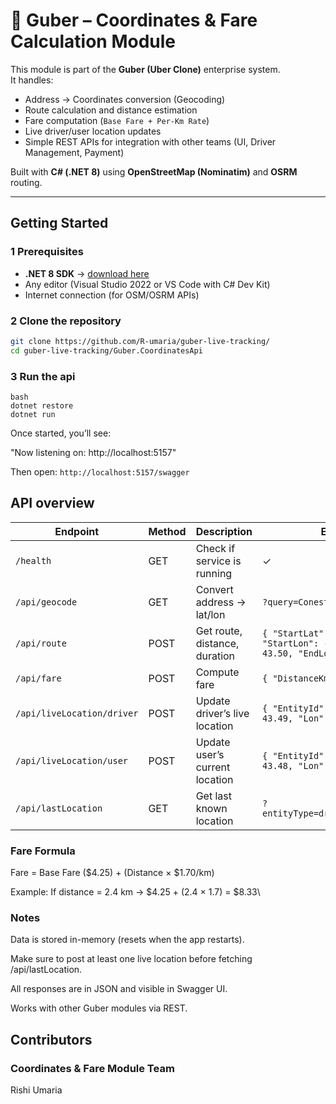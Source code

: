 # 🧭 Guber – Coordinates & Fare Calculation Module

This module is part of the **Guber (Uber Clone)** enterprise system.  
It handles:
- Address → Coordinates conversion (Geocoding)
- Route calculation and distance estimation
- Fare computation (`Base Fare + Per-Km Rate`)
- Live driver/user location updates
- Simple REST APIs for integration with other teams (UI, Driver Management, Payment)

Built with **C# (.NET 8)** using **OpenStreetMap (Nominatim)** and **OSRM** routing.

---

## Getting Started

### 1 Prerequisites
- **.NET 8 SDK** → [download here](https://dotnet.microsoft.com/download)
- Any editor (Visual Studio 2022 or VS Code with C# Dev Kit)
- Internet connection (for OSM/OSRM APIs)

### 2 Clone the repository
```bash
git clone https://github.com/R-umaria/guber-live-tracking/
cd guber-live-tracking/Guber.CoordinatesApi   
```

### 3 Run the api
```
bash
dotnet restore
dotnet run
```

Once started, you’ll see:

"Now listening on: http://localhost:5157"

Then open:
```http://localhost:5157/swagger```

## API overview

| Endpoint                   | Method | Description                    | Example                                                                        |
| -------------------------- | ------ | ------------------------------ | ------------------------------------------------------------------------------ |
| `/health`                  | GET    | Check if service is running    | ✓                                                                              |
| `/api/geocode`             | GET    | Convert address → lat/lon      | `?query=Conestoga+College`                                                     |
| `/api/route`               | POST   | Get route, distance, duration  | `{ "StartLat": 43.48, "StartLon": -80.52, "EndLat": 43.50, "EndLon": -80.54 }` |
| `/api/fare`                | POST   | Compute fare                   | `{ "DistanceKm": 2.4 }`                                                        |
| `/api/liveLocation/driver` | POST   | Update driver’s live location  | `{ "EntityId": "D001", "Lat": 43.49, "Lon": -80.53 }`                          |
| `/api/liveLocation/user`   | POST   | Update user’s current location | `{ "EntityId": "U001", "Lat": 43.48, "Lon": -80.52 }`                          |
| `/api/lastLocation`        | GET    | Get last known location        | `?entityType=driver&entityId=D001`                                             |

### Fare Formula
Fare = Base Fare ($4.25) + (Distance × $1.70/km)

Example:
If distance = 2.4 km → $4.25 + (2.4 × 1.7) = $8.33\

### Notes

Data is stored in-memory (resets when the app restarts).

Make sure to post at least one live location before fetching /api/lastLocation.

All responses are in JSON and visible in Swagger UI.

Works with other Guber modules via REST.

## Contributors

### Coordinates & Fare Module Team

Rishi Umaria 
